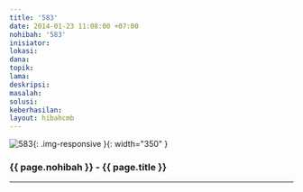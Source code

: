 ```yaml
---
title: '583'
date: 2014-01-23 11:08:00 +07:00
nohibah: '583'
inisiator:
lokasi:
dana:
topik:
lama:
deskripsi:
masalah:
solusi:
keberhasilan:
layout: hibahcmb
---
```


![583](/static/img/hibahcmb/583.png){: .img-responsive }{: width="350" }

### {{ page.nohibah }} - {{ page.title }}

---
